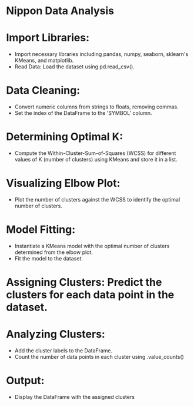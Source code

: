 # Nippon Data Analysis 
# Import Libraries: 
- Import necessary libraries including pandas, numpy, seaborn, sklearn's KMeans, and matplotlib.
- Read Data: Load the dataset using pd.read_csv().
# Data Cleaning:
- Convert numeric columns from strings to floats, removing commas.
- Set the index of the DataFrame to the 'SYMBOL' column.
# Determining Optimal K:
- Compute the Within-Cluster-Sum-of-Squares (WCSS) for different values of K (number of clusters) using KMeans and store it in a list.
# Visualizing Elbow Plot:
- Plot the number of clusters against the WCSS to identify the optimal number of clusters.
# Model Fitting:
- Instantiate a KMeans model with the optimal number of clusters determined from the elbow plot.
- Fit the model to the dataset.
# Assigning Clusters: Predict the clusters for each data point in the dataset.
# Analyzing Clusters:
- Add the cluster labels to the DataFrame.
- Count the number of data points in each cluster using .value_counts()
# Output: 
- Display the DataFrame with the assigned clusters
